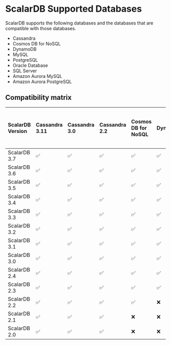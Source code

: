 # ScalarDB Supported Databases

ScalarDB supports the following databases and the databases that are compatible with those databases.
* Cassandra
* Cosmos DB for NoSQL
* DynamoDB
* MySQL
* PostgreSQL
* Oracle Database
* SQL Server
* Amazon Aurora MySQL
* Amazon Aurora PostgreSQL

## Compatibility matrix

| ScalarDB Version | Cassandra 3.11 | Cassandra 3.0    | Cassandra 2.2   | Cosmos DB for NoSQL | DynamoDB  | MySQL 8.0  | MySQL 5.7  | PostgreSQL 14 | PostgreSQL 13 | PostgreSQL 12 | Oracle 21.3.0-xe   | Oracle 18.4.0-xe | SQL Server 2022 | SQL Server 2019 | SQL Server 2017 | Amazon Aurora MySQL 3 (MySQL 8) | Amazon Aurora MySQL 2 (MySQL 5.7) |  Amazon Aurora PostgreSQL 14 |  Amazon Aurora PostgreSQL 13 | Amazon Aurora PostgreSQL 12 | SQLite 3 |
|:------------------|:---------------|:-----------------|:----------------|:----------|:----------|:-----------|:-----------|:--------------|:--------------|:--------------|:-------------------|:-----------------|:----------------|:----------------|:----------------|:-----------------------------|:-------------------------------|:--------------------------|:--------------------------|:-------------------------|:---------|
| ScalarDB 3.7 |  ✅  |  ✅  |  ✅  |  ✅  |  ✅  |  ✅  |  ✅  |  ✅  |  ✅  |  ✅  |  ✅  |  ✅  |  ✅  |  ✅  |  ✅  |  ✅  |  ✅  |  ✅  |  ✅  |  ✅  |  |
| ScalarDB 3.6 |  ✅  |  ✅  |  ✅  |  ✅  |  ✅  |  ✅  |  ✅  |  ✅  |  ✅  |  ✅  |  ✅  |  ✅  |  ✅  |  ✅  |  ✅  |  ✅  |  ✅  |  ✅  |  ✅  |  ✅  |  |
| ScalarDB 3.5 |  ✅  |  ✅  |  ✅  |  ✅  |  ✅  |  ✅  |  ✅  |  ✅  |  ✅  |  ✅  |  ✅  |  ✅  |  ✅  |  ✅  |  ✅  |  ✅  |  ✅  |  ✅  |  ✅  |  ✅  |  |
| ScalarDB 3.4 |  ✅  |  ✅  |  ✅  |  ✅  |  ✅  |  ✅  |  ✅  |  ✅  |  ✅  |  ✅  |  ✅  |  ✅  |  ✅  |  ✅  |  ✅  |  ✅  |  ✅  |  ✅  |  ✅  |  ✅  |  |
| ScalarDB 3.3 |  ✅  |  ✅  |  ✅  |  ✅  |  ✅  |  ✅  |  ✅  |  ✅  |  ✅  |  ✅  |  ✅  |  ✅  |  ✅  |  ✅  |  ✅  |  ✅  |  ✅  |  ✅  |  ✅  |  ✅  |  |
| ScalarDB 3.2 |  ✅  |  ✅  |  ✅  |  ✅  |  ✅  |  ✅  |  ✅  |  ✅  |  ✅  |  ✅  |  ✅  |  ✅  |  ✅  |  ✅  |  ✅  |  ✅  |  ✅  |  ✅  |  ✅  |  ✅  |  |
| ScalarDB 3.1 |  ✅  |  ✅  |  ✅  |  ✅  |  ✅  |  ✅  |  ✅  |  ✅  |  ✅  |  ✅  |  ✅  |  ✅  |  ✅  |  ✅  |  ✅  |  ✅  |  ✅  |  ✅  |  ✅  |  ✅  |  |
| ScalarDB 3.0 |  ✅  |  ✅  |  ✅  |  ✅  |  ✅  |  ✅  |  ✅  |  ✅  |  ✅  |  ✅  |  Not tested  |  Not tested  |  Not tested  |  ✅  |  ✅  |  ✅  |  Not tested  |  Not tested  |  ✅  |  ✅  |  |
| ScalarDB 2.4 |  ✅  |  ✅  |  ✅  |  ✅  |  ✅  |  ❌  |  ❌  |  ❌  |  ❌  |  ❌  |  ❌  |  ❌  |  ❌  |  ❌  |  ❌  |  ❌  |  ❌  |  ❌  |  ❌  |  ❌  |  |
| ScalarDB 2.3 |  ✅  |  ✅  |  ✅  |  ✅  |  ✅  |  ❌  |  ❌  |  ❌  |  ❌  |  ❌  |  ❌  |  ❌  |  ❌  |  ❌  |  ❌  |  ❌  |  ❌  |  ❌  |  ❌  |  ❌  |  |
| ScalarDB 2.2 |  ✅  |  ✅  |  ✅  |  ✅  |  ❌  |  ❌  |  ❌  |  ❌  |  ❌  |  ❌  |  ❌  |  ❌  |  ❌  |  ❌  |  ❌  |  ❌  |  ❌  |  ❌  |  ❌  |  ❌  |  |
| ScalarDB 2.1 |  ✅  |  ✅  |  ✅  |  ❌  |  ❌  |  ❌  |  ❌  |  ❌  |  ❌  |  ❌  |  ❌  |  ❌  |  ❌  |  ❌  |  ❌  |  ❌  |  ❌  |  ❌  |  ❌  |  ❌  |  |
| ScalarDB 2.0 |  ✅  |  ✅  |  ✅  |  ❌  |  ❌  |  ❌  |  ❌  |  ❌  |  ❌  |  ❌  |  ❌  |  ❌  |  ❌  |  ❌  |  ❌  |  ❌  |  ❌  |  ❌  |  ❌  |  ❌  |  |
